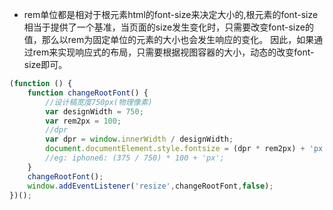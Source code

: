 - rem单位都是相对于根元素html的font-size来决定大小的,根元素的font-size相当于提供了一个基准，当页面的size发生变化时，只需要改变font-size的值，那么以rem为固定单位的元素的大小也会发生响应的变化。
  因此，如果通过rem来实现响应式的布局，只需要根据视图容器的大小，动态的改变font-size即可。

```js
(function () {
    function changeRootFont() {
        //设计稿宽度750px(物理像素)
        var designWidth = 750;
        var rem2px = 100;
        //dpr
        var dpr = window.innerWidth / designWidth;
        document.documentElement.style.fontsize = (dpr * rem2px) + 'px';
        //eg: iphone6: (375 / 750) * 100 + 'px';
    }
    changeRootFont();
    window.addEventListener('resize',changeRootFont,false);
})();
```

